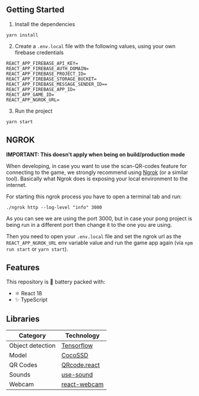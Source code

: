 ## Getting Started

1. Install the dependencies

```
yarn install
```

2. Create a `.env.local` file with the following values, using your own firebase credentials

```
REACT_APP_FIREBASE_API_KEY=
REACT_APP_FIREBASE_AUTH_DOMAIN=
REACT_APP_FIREBASE_PROJECT_ID=
REACT_APP_FIREBASE_STORAGE_BUCKET=
REACT_APP_FIREBASE_MESSAGE_SENDER_ID==
REACT_APP_FIREBASE_APP_ID=
REACT_APP_GAME_ID=
REACT_APP_NGROK_URL=
```

3. Run the project

```
yarn start
```

## NGROK

**IMPORTANT: This doesn't apply when being on build/production mode**

When developing, in case you want to use the scan-QR-codes feature for connecting to the game, we strongly recommend using [Ngrok](https://ngrok.com/) (or a similar tool). Basically what Ngrok does is exposing your local environment to the internet.

For starting this ngrok process you have to open a terminal tab and run:

```
./ngrok http --log-level "info" 3000
```

As you can see we are using the port 3000, but in case your pong project is being run in a different port then change it to the one you are using.

Then you need to open your `.env.local` file and set the ngrok url as the `REACT_APP_NGROK_URL` env variable value and run the game app again (via `npm run start` or `yarn start`).

## Features

This repository is 🔋 battery packed with:

- ⚛️ React 18
- ✨ TypeScript

## Libraries

| Category         | Technology                                                                |
| ---------------- | ------------------------------------------------------------------------- |
| Object detection | [Tensorflow](https://github.com/tensorflow/tfjs)                          |
| Model            | [CocoSSD](https://github.com/tensorflow/tfjs-models/tree/master/coco-ssd) |
| QR Codes         | [QRcode.react](https://zpao.github.io/qrcode.react/)                      |
| Sounds           | [use-sound](https://github.com/joshwcomeau/use-sound)                     |
| Webcam           | [react-webcam](https://github.com/mozmorris/react-webcam)                 |
